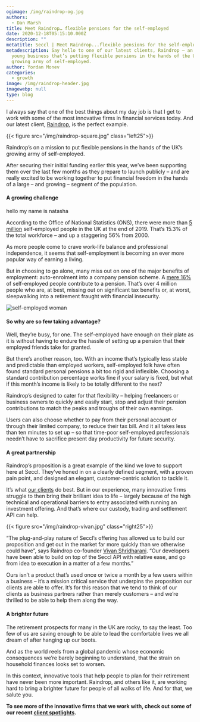 ```yaml
---
ogimage: /img/raindrop-og.jpg
authors:
  - Dan Marsh
title: Meet Raindrop… flexible pensions for the self-employed
date: 2020-12-18T05:15:10.000Z
description: ""
metatitle: Seccl | Meet Raindrop...flexible pensions for the self-employed
metadescription: Say hello to one of our latest clients, Raindrop – an exciting
  young business that’s putting flexible pensions in the hands of the UK’s
  growing army of self-employed.
author: Yordan Monev
categories:
  - growth
image: /img/raindrop-header.jpg
imagewebp: null
type: blog
---
```

I always say that one of the best things about my day job is that I get to work with some of the most innovative firms in financial services today. And our latest client, <a href="https://myraindrop.co.uk/" target="_blank">Raindrop</a>, is the perfect example.

{{< figure src="/img/raindrop-square.jpg" class="left25">}}

Raindrop’s on a mission to put flexible pensions in the hands of the UK’s growing army of self-employed.

After securing their initial funding earlier this year, we’ve been supporting them over the last few months as they prepare to launch publicly – and are really excited to be working together to put financial freedom in the hands of a large – and growing – segment of the population.

#### A growing challenge

hello my name is natasha

According to the Office of National Statistics (ONS), there were more than <a href="https://www.ons.gov.uk/employmentandlabourmarket/peopleinwork/employmentandemployeetypes/articles/coronavirusandselfemploymentintheuk/2020-04-24" target="_blank">5 million</a> self-employed people in the UK at the end of 2019. That’s 15.3% of the total workforce – and up a staggering 56% from 2000.

As more people come to crave work-life balance and professional independence, it seems that self-employment is becoming an ever more popular way of earning a living.

But in choosing to go alone, many miss out on one of the major benefits of employment: auto-enrolment into a company pension scheme. A <a href="https://www.ifs.org.uk/publications/15103" target="_blank">mere 16% </a>of self-employed people contribute to a pension. That’s over 4 million people who are, at best, missing out on significant tax benefits or, at worst, sleepwalking into a retirement fraught with financial insecurity.

![self-employed woman](/img/raindrop-woman.jpg)

#### So why are so few taking advantage?

Well, they’re busy, for one. The self-employed have enough on their plate as it is without having to endure the hassle of setting up a pension that their employed friends take for granted.

But there’s another reason, too. With an income that’s typically less stable and predictable than employed workers, self-employed folk have often found standard personal pensions a bit too rigid and inflexible. Choosing a standard contribution percentage works fine if your salary is fixed, but what if this month’s income is likely to be totally different to the next?

Raindrop’s designed to cater for that flexibility – helping freelancers or business owners to quickly and easily start, stop and adjust their pension contributions to match the peaks and troughs of their own earnings.

Users can also choose whether to pay from their personal account or through their limited company, to reduce their tax bill. And it all takes less than ten minutes to set up – so that time-poor self-employed professionals needn’t have to sacrifice present day productivity for future security.

#### A great partnership

Raindrop’s proposition is a great example of the kind we love to support here at Seccl. They’ve honed in on a clearly defined segment, with a proven pain point, and designed an elegant, customer-centric solution to tackle it.

It’s what [our clients](/customers) do best. But in our experience, many innovative firms struggle to then bring their brilliant idea to life – largely because of the high technical and operational barriers to entry associated with running an investment offering. And that’s where our custody, trading and settlement API can help.

{{< figure src="/img/raindrop-vivan.jpg" class="right25">}}

“The plug-and-play nature of Seccl’s offering has allowed us to build our proposition and get out in the market far more quickly than we otherwise could have”, says Raindrop co-founder <a href="https://uk.linkedin.com/in/vivanshridharani" target="_blank">Vivan Shridharani</a>. “Our developers have been able to build on top of the Seccl API with relative ease, and go from idea to execution in a matter of a few months.”

Ours isn’t a product that’s used once or twice a month by a few users within a business – it’s a mission critical service that underpins the proposition our clients are able to offer. It’s for this reason that we tend to think of our clients as business partners rather than merely customers – and we’re thrilled to be able to help them along the way.

#### A brighter future

The retirement prospects for many in the UK are rocky, to say the least. Too few of us are saving enough to be able to lead the comfortable lives we all dream of after hanging up our boots.

And as the world reels from a global pandemic whose economic consequences we’re barely beginning to understand, that the strain on household finances looks set to worsen.

In this context, innovative tools that help people to plan for their retirement have never been more important. Raindrop, and others like it, are working hard to bring a brighter future for people of all walks of life. And for that, we salute you.

**To see more of the innovative firms that we work with, check out some of our recent <a href="https://www.youtube.com/playlist?list=PLxeXVEiMw0imu0I8NBwynfbC8g80USzT9" target="_blank">client spotlights</a>.**